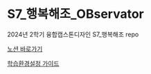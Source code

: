 # S7_행복해조_OBservator
2024년 2학기 융합캡스톤디자인 S7_행복해조 repo

[노션 바로가기](https://www.notion.so/0732b7d4e91448f48d157c8a2f3b6249)

[학습환경설정 가이드](docs/environment_setup/setup_guide.md)
